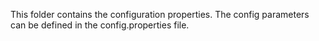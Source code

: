 This folder contains the configuration properties. The config parameters can be defined in the config.properties file.